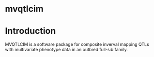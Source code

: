 # mvqtlcim
# Introduction
MVQTLCIM is a software package for composite inverval mapping QTLs with multivariate phenotype data in an outbred full-sib family. 
